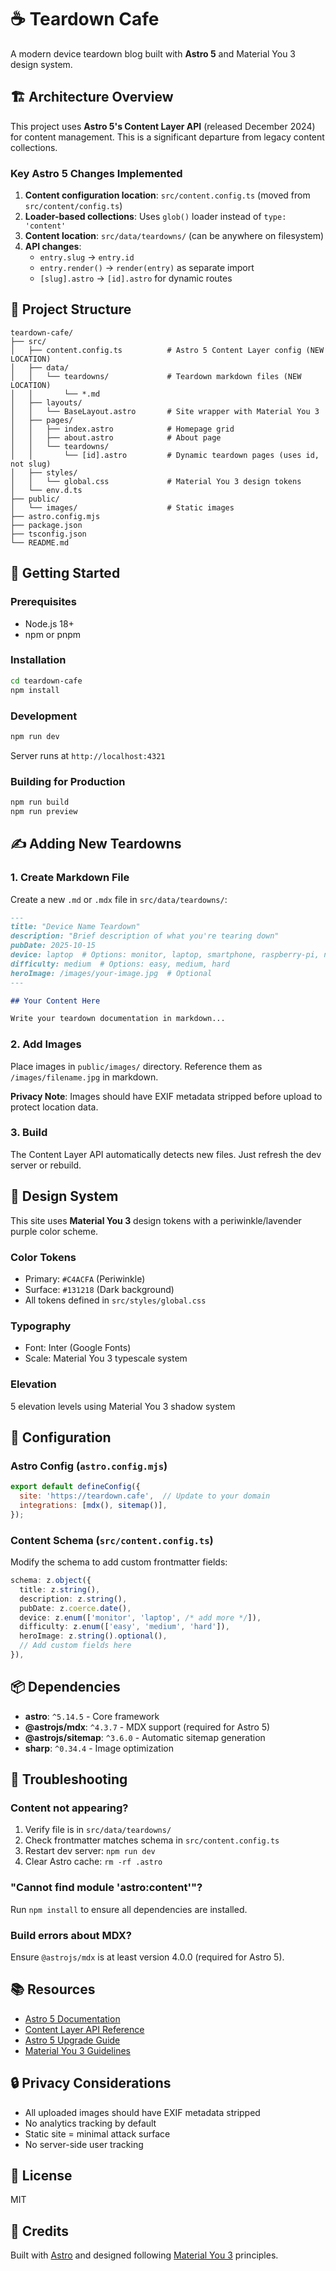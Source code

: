 # ☕ Teardown Cafe

A modern device teardown blog built with **Astro 5** and Material You 3 design system.

## 🏗️ Architecture Overview

This project uses **Astro 5's Content Layer API** (released December 2024) for content management. This is a significant departure from legacy content collections.

### Key Astro 5 Changes Implemented

1. **Content configuration location**: `src/content.config.ts` (moved from `src/content/config.ts`)
2. **Loader-based collections**: Uses `glob()` loader instead of `type: 'content'`
3. **Content location**: `src/data/teardowns/` (can be anywhere on filesystem)
4. **API changes**:
   - `entry.slug` → `entry.id`
   - `entry.render()` → `render(entry)` as separate import
   - `[slug].astro` → `[id].astro` for dynamic routes

## 📁 Project Structure

```
teardown-cafe/
├── src/
│   ├── content.config.ts          # Astro 5 Content Layer config (NEW LOCATION)
│   ├── data/
│   │   └── teardowns/             # Teardown markdown files (NEW LOCATION)
│   │       └── *.md
│   ├── layouts/
│   │   └── BaseLayout.astro       # Site wrapper with Material You 3
│   ├── pages/
│   │   ├── index.astro            # Homepage grid
│   │   ├── about.astro            # About page
│   │   └── teardowns/
│   │       └── [id].astro         # Dynamic teardown pages (uses id, not slug)
│   ├── styles/
│   │   └── global.css             # Material You 3 design tokens
│   └── env.d.ts
├── public/
│   └── images/                    # Static images
├── astro.config.mjs
├── package.json
├── tsconfig.json
└── README.md
```

## 🚀 Getting Started

### Prerequisites

- Node.js 18+ 
- npm or pnpm

### Installation

```bash
cd teardown-cafe
npm install
```

### Development

```bash
npm run dev
```

Server runs at `http://localhost:4321`

### Building for Production

```bash
npm run build
npm run preview
```

## ✍️ Adding New Teardowns

### 1. Create Markdown File

Create a new `.md` or `.mdx` file in `src/data/teardowns/`:

```markdown
---
title: "Device Name Teardown"
description: "Brief description of what you're tearing down"
pubDate: 2025-10-15
device: laptop  # Options: monitor, laptop, smartphone, raspberry-pi, nas, mechanical-keyboard, other
difficulty: medium  # Options: easy, medium, hard
heroImage: /images/your-image.jpg  # Optional
---

## Your Content Here

Write your teardown documentation in markdown...
```

### 2. Add Images

Place images in `public/images/` directory. Reference them as `/images/filename.jpg` in markdown.

**Privacy Note**: Images should have EXIF metadata stripped before upload to protect location data.

### 3. Build

The Content Layer API automatically detects new files. Just refresh the dev server or rebuild.

## 🎨 Design System

This site uses **Material You 3** design tokens with a periwinkle/lavender purple color scheme.

### Color Tokens

- Primary: `#C4ACFA` (Periwinkle)
- Surface: `#131218` (Dark background)
- All tokens defined in `src/styles/global.css`

### Typography

- Font: Inter (Google Fonts)
- Scale: Material You 3 typescale system

### Elevation

5 elevation levels using Material You 3 shadow system

## 🔧 Configuration

### Astro Config (`astro.config.mjs`)

```javascript
export default defineConfig({
  site: 'https://teardown.cafe',  // Update to your domain
  integrations: [mdx(), sitemap()],
});
```

### Content Schema (`src/content.config.ts`)

Modify the schema to add custom frontmatter fields:

```typescript
schema: z.object({
  title: z.string(),
  description: z.string(),
  pubDate: z.coerce.date(),
  device: z.enum(['monitor', 'laptop', /* add more */]),
  difficulty: z.enum(['easy', 'medium', 'hard']),
  heroImage: z.string().optional(),
  // Add custom fields here
}),
```

## 📦 Dependencies

- **astro**: `^5.14.5` - Core framework
- **@astrojs/mdx**: `^4.3.7` - MDX support (required for Astro 5)
- **@astrojs/sitemap**: `^3.6.0` - Automatic sitemap generation
- **sharp**: `^0.34.4` - Image optimization

## 🚨 Troubleshooting

### Content not appearing?

1. Verify file is in `src/data/teardowns/`
2. Check frontmatter matches schema in `src/content.config.ts`
3. Restart dev server: `npm run dev`
4. Clear Astro cache: `rm -rf .astro`

### "Cannot find module 'astro:content'"?

Run `npm install` to ensure all dependencies are installed.

### Build errors about MDX?

Ensure `@astrojs/mdx` is at least version 4.0.0 (required for Astro 5).

## 📚 Resources

- [Astro 5 Documentation](https://docs.astro.build/)
- [Content Layer API Reference](https://docs.astro.build/en/reference/content-loader-reference/)
- [Astro 5 Upgrade Guide](https://docs.astro.build/en/guides/upgrade-to/v5/)
- [Material You 3 Guidelines](https://m3.material.io/)

## 🔒 Privacy Considerations

- All uploaded images should have EXIF metadata stripped
- No analytics tracking by default
- Static site = minimal attack surface
- No server-side user tracking

## 📄 License

MIT

## 🙏 Credits

Built with [Astro](https://astro.build) and designed following [Material You 3](https://m3.material.io/) principles.
